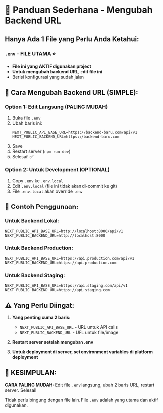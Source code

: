 # 🎯 Panduan Sederhana - Mengubah Backend URL

## Hanya Ada 1 File yang Perlu Anda Ketahui:

### **`.env`** - FILE UTAMA ⭐
- **File ini yang AKTIF digunakan project**
- **Untuk mengubah backend URL, edit file ini**
- Berisi konfigurasi yang sudah jalan

## 🚀 Cara Mengubah Backend URL (SIMPLE):

### Option 1: Edit Langsung (PALING MUDAH)
1. Buka file `.env`
2. Ubah baris ini:
   ```env
   NEXT_PUBLIC_API_BASE_URL=https://backend-baru.com/api/v1
   NEXT_PUBLIC_BACKEND_URL=https://backend-baru.com
   ```
3. Save
4. Restart server (`npm run dev`)
5. Selesai! ✅

### Option 2: Untuk Development (OPTIONAL)
1. Copy `.env` ke `.env.local`
2. Edit `.env.local` (file ini tidak akan di-commit ke git)
3. File `.env.local` akan override `.env`

## 📝 Contoh Penggunaan:

### Untuk Backend Lokal:
```env
NEXT_PUBLIC_API_BASE_URL=http://localhost:8000/api/v1
NEXT_PUBLIC_BACKEND_URL=http://localhost:8000
```

### Untuk Backend Production:
```env
NEXT_PUBLIC_API_BASE_URL=https://api.production.com/api/v1
NEXT_PUBLIC_BACKEND_URL=https://api.production.com
```

### Untuk Backend Staging:
```env
NEXT_PUBLIC_API_BASE_URL=https://api.staging.com/api/v1
NEXT_PUBLIC_BACKEND_URL=https://api.staging.com
```

## ⚠️ Yang Perlu Diingat:

1. **Yang penting cuma 2 baris:**
   - `NEXT_PUBLIC_API_BASE_URL` - URL untuk API calls
   - `NEXT_PUBLIC_BACKEND_URL` - URL untuk file/image

2. **Restart server setelah mengubah .env**

3. **Untuk deployment di server, set environment variables di platform deployment**

## 🎯 KESIMPULAN:

**CARA PALING MUDAH:** Edit file `.env` langsung, ubah 2 baris URL, restart server. Selesai! 

Tidak perlu bingung dengan file lain. File `.env` adalah yang utama dan aktif digunakan.
